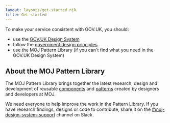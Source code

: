 ```yaml
---
layout: layouts/get-started.njk
title: Get started
---
```


To make your service consistent with GOV.UK, you should:

- use the [GOV.UK Design System](https://design-system.service.gov.uk/) 
- follow the [government design principles](https://www.gov.uk/guidance/government-design-principles).
- use the MOJ Pattern Library (if you can't find what you need in the GOV.UK Design System)

## About the MOJ Pattern Library 

The MOJ Pattern Library brings together the latest research, design and development of reusable [components](./components) and [patterns](./patterns) created by designers and developers at MOJ.

We need everyone to help improve the work in the Pattern Library. If you have research findings, designs or code to contribute, share it on the <a href="https://mojdt.slack.com/archives/CH5RUSB27" class="govuk-link">#moj-design-system-support</a> channel on Slack.</p>






